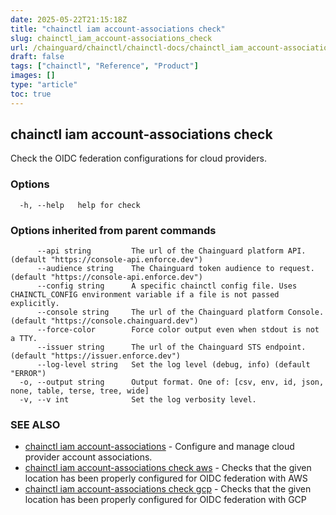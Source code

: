 ```yaml
---
date: 2025-05-22T21:15:18Z
title: "chainctl iam account-associations check"
slug: chainctl_iam_account-associations_check
url: /chainguard/chainctl/chainctl-docs/chainctl_iam_account-associations_check/
draft: false
tags: ["chainctl", "Reference", "Product"]
images: []
type: "article"
toc: true
---
```

## chainctl iam account-associations check

Check the OIDC federation configurations for cloud providers.

### Options

```
  -h, --help   help for check
```

### Options inherited from parent commands

```
      --api string         The url of the Chainguard platform API. (default "https://console-api.enforce.dev")
      --audience string    The Chainguard token audience to request. (default "https://console-api.enforce.dev")
      --config string      A specific chainctl config file. Uses CHAINCTL_CONFIG environment variable if a file is not passed explicitly.
      --console string     The url of the Chainguard platform Console. (default "https://console.chainguard.dev")
      --force-color        Force color output even when stdout is not a TTY.
      --issuer string      The url of the Chainguard STS endpoint. (default "https://issuer.enforce.dev")
      --log-level string   Set the log level (debug, info) (default "ERROR")
  -o, --output string      Output format. One of: [csv, env, id, json, none, table, terse, tree, wide]
  -v, --v int              Set the log verbosity level.
```

### SEE ALSO

* [chainctl iam account-associations](/chainguard/chainctl/chainctl-docs/chainctl_iam_account-associations/)	 - Configure and manage cloud provider account associations.
* [chainctl iam account-associations check aws](/chainguard/chainctl/chainctl-docs/chainctl_iam_account-associations_check_aws/)	 - Checks that the given location has been properly configured for OIDC federation with AWS
* [chainctl iam account-associations check gcp](/chainguard/chainctl/chainctl-docs/chainctl_iam_account-associations_check_gcp/)	 - Checks that the given location has been properly configured for OIDC federation with GCP

